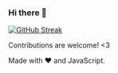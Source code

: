 ### Hi there 👋

[![GitHub Streak](http://github-readme-streak-stats.herokuapp.com?user=ValentinCasas&theme=dark&locale=es)](https://git.io/streak-stats)








Contributions are welcome! &lt;3

Made with :heart: and JavaScript.
